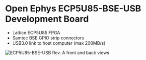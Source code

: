 # Open Ephys ECP5U85-BSE-USB Development Board

- Lattice ECP5U85 FPGA
- Samtec BSE GPIO strip connectors
- USB3.0 link to host computer (max 200MB/s)

![ECP5U85-BSE-USB Rev. A front and back views](./pcb/images/both.png "ECP5U85-BSE-USB Rev. A")
